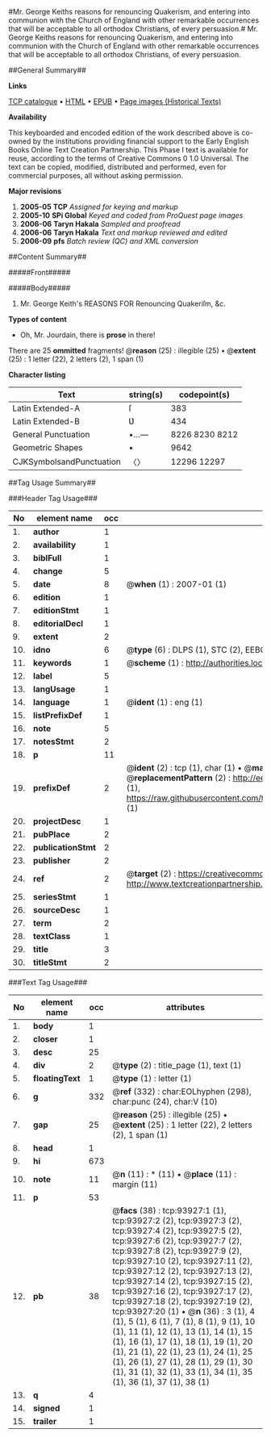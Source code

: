 #Mr. George Keiths reasons for renouncing Quakerism, and entering into communion with the Church of England with other remarkable occurrences that will be acceptable to all orthodox Christians, of every persuasion.#
Mr. George Keiths reasons for renouncing Quakerism, and entering into communion with the Church of England with other remarkable occurrences that will be acceptable to all orthodox Christians, of every persuasion.

##General Summary##

**Links**

[TCP catalogue](http://www.ota.ox.ac.uk/tcp/)  • 
[HTML](http://tei.it.ox.ac.uk/tcp/Texts-HTML/free/A51/A51023.html)  • 
[EPUB](http://tei.it.ox.ac.uk/tcp/Texts-EPUB/free/A51/A51023.epub) • 
[Page images (Historical Texts)](https://data.historicaltexts.jisc.ac.uk/view?pubId=eebo-12789394e&pageId=eebo-12789394e-93927-1)

**Availability**

This keyboarded and encoded edition of the
	       work described above is co-owned by the institutions
	       providing financial support to the Early English Books
	       Online Text Creation Partnership. This Phase I text is
	       available for reuse, according to the terms of Creative
	       Commons 0 1.0 Universal. The text can be copied,
	       modified, distributed and performed, even for
	       commercial purposes, all without asking permission.

**Major revisions**

1. __2005-05__ __TCP__ *Assigned for keying and markup*
1. __2005-10__ __SPi Global__ *Keyed and coded from ProQuest page images*
1. __2006-06__ __Taryn Hakala__ *Sampled and proofread*
1. __2006-06__ __Taryn Hakala__ *Text and markup reviewed and edited*
1. __2006-09__ __pfs__ *Batch review (QC) and XML conversion*

##Content Summary##

#####Front#####

#####Body#####

1. Mr. George Keith's REASONS FOR Renouncing Quakeriſm, &c.

**Types of content**

  * Oh, Mr. Jourdain, there is **prose** in there!

There are 25 **ommitted** fragments! 
 @__reason__ (25) : illegible (25)  •  @__extent__ (25) : 1 letter (22), 2 letters (2), 1 span (1)

**Character listing**


|Text|string(s)|codepoint(s)|
|---|---|---|
|Latin Extended-A|ſ|383|
|Latin Extended-B|Ʋ|434|
|General Punctuation|•…—|8226 8230 8212|
|Geometric Shapes|▪|9642|
|CJKSymbolsandPunctuation|〈〉|12296 12297|

##Tag Usage Summary##

###Header Tag Usage###

|No|element name|occ|attributes|
|---|---|---|---|
|1.|__author__|1||
|2.|__availability__|1||
|3.|__biblFull__|1||
|4.|__change__|5||
|5.|__date__|8| @__when__ (1) : 2007-01 (1)|
|6.|__edition__|1||
|7.|__editionStmt__|1||
|8.|__editorialDecl__|1||
|9.|__extent__|2||
|10.|__idno__|6| @__type__ (6) : DLPS (1), STC (2), EEBO-CITATION (1), OCLC (1), VID (1)|
|11.|__keywords__|1| @__scheme__ (1) : http://authorities.loc.gov/ (1)|
|12.|__label__|5||
|13.|__langUsage__|1||
|14.|__language__|1| @__ident__ (1) : eng (1)|
|15.|__listPrefixDef__|1||
|16.|__note__|5||
|17.|__notesStmt__|2||
|18.|__p__|11||
|19.|__prefixDef__|2| @__ident__ (2) : tcp (1), char (1)  •  @__matchPattern__ (2) : ([0-9\-]+):([0-9IVX]+) (1), (.+) (1)  •  @__replacementPattern__ (2) : http://eebo.chadwyck.com/downloadtiff?vid=$1&page=$2 (1), https://raw.githubusercontent.com/textcreationpartnership/Texts/master/tcpchars.xml#$1 (1)|
|20.|__projectDesc__|1||
|21.|__pubPlace__|2||
|22.|__publicationStmt__|2||
|23.|__publisher__|2||
|24.|__ref__|2| @__target__ (2) : https://creativecommons.org/publicdomain/zero/1.0/ (1), http://www.textcreationpartnership.org/docs/. (1)|
|25.|__seriesStmt__|1||
|26.|__sourceDesc__|1||
|27.|__term__|2||
|28.|__textClass__|1||
|29.|__title__|3||
|30.|__titleStmt__|2||


###Text Tag Usage###

|No|element name|occ|attributes|
|---|---|---|---|
|1.|__body__|1||
|2.|__closer__|1||
|3.|__desc__|25||
|4.|__div__|2| @__type__ (2) : title_page (1), text (1)|
|5.|__floatingText__|1| @__type__ (1) : letter (1)|
|6.|__g__|332| @__ref__ (332) : char:EOLhyphen (298), char:punc (24), char:V (10)|
|7.|__gap__|25| @__reason__ (25) : illegible (25)  •  @__extent__ (25) : 1 letter (22), 2 letters (2), 1 span (1)|
|8.|__head__|1||
|9.|__hi__|673||
|10.|__note__|11| @__n__ (11) : * (11)  •  @__place__ (11) : margin (11)|
|11.|__p__|53||
|12.|__pb__|38| @__facs__ (38) : tcp:93927:1 (1), tcp:93927:2 (2), tcp:93927:3 (2), tcp:93927:4 (2), tcp:93927:5 (2), tcp:93927:6 (2), tcp:93927:7 (2), tcp:93927:8 (2), tcp:93927:9 (2), tcp:93927:10 (2), tcp:93927:11 (2), tcp:93927:12 (2), tcp:93927:13 (2), tcp:93927:14 (2), tcp:93927:15 (2), tcp:93927:16 (2), tcp:93927:17 (2), tcp:93927:18 (2), tcp:93927:19 (2), tcp:93927:20 (1)  •  @__n__ (36) : 3 (1), 4 (1), 5 (1), 6 (1), 7 (1), 8 (1), 9 (1), 10 (1), 11 (1), 12 (1), 13 (1), 14 (1), 15 (1), 16 (1), 17 (1), 18 (1), 19 (1), 20 (1), 21 (1), 22 (1), 23 (1), 24 (1), 25 (1), 26 (1), 27 (1), 28 (1), 29 (1), 30 (1), 31 (1), 32 (1), 33 (1), 34 (1), 35 (1), 36 (1), 37 (1), 38 (1)|
|13.|__q__|4||
|14.|__signed__|1||
|15.|__trailer__|1||
